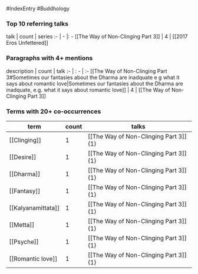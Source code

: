 #IndexEntry #Buddhology

### Top 10 referring talks
talk | count | series
:- | - |: -
[[The Way of Non-Clinging Part 3]] | 4 | [[2017 Eros Unfettered]]

### Paragraphs with 4+ mentions
description | count | talk
:- | : - | :-
[[The Way of Non-Clinging Part 3#Sometimes our fantasies about the Dharma are inadquate e g what it says about romantic love\|Sometimes our fantasies about the Dharma are inadquate, e.g. what it says about romantic love]] | 4 | [[The Way of Non-Clinging Part 3]]

### Terms with 20+ co-occurrences
term | count | talks
-|-|-
[[Clinging]] | 1 | <span class="counts">[[The Way of Non-Clinging Part 3]] (1)</span> 
[[Desire]] | 1 | <span class="counts">[[The Way of Non-Clinging Part 3]] (1)</span> 
[[Dharma]] | 1 | <span class="counts">[[The Way of Non-Clinging Part 3]] (1)</span> 
[[Fantasy]] | 1 | <span class="counts">[[The Way of Non-Clinging Part 3]] (1)</span> 
[[Kalyanamittata]] | 1 | <span class="counts">[[The Way of Non-Clinging Part 3]] (1)</span> 
[[Metta]] | 1 | <span class="counts">[[The Way of Non-Clinging Part 3]] (1)</span> 
[[Psyche]] | 1 | <span class="counts">[[The Way of Non-Clinging Part 3]] (1)</span> 
[[Romantic love]] | 1 | <span class="counts">[[The Way of Non-Clinging Part 3]] (1)</span> 

